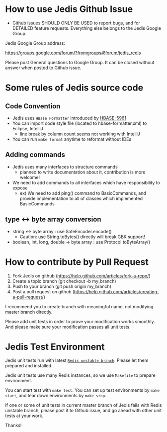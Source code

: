 # How to use Jedis Github Issue

* Github issues SHOULD ONLY BE USED to report bugs, and for DETAILED feature requests. Everything else belongs to the Jedis Google Group.

Jedis Google Group address:
  
https://groups.google.com/forum/?fromgroups#!forum/jedis_redis

Please post General questions to Google Group. It can be closed without answer when posted to Github issue.

# Some rules of Jedis source code

## Code Convention

* Jedis uses ```HBase Formatter``` introduced by [HBASE-5961](https://issues.apache.org/jira/browse/HBASE-5961)
* You can import code style file (located to hbase-formatter.xml) to Eclipse, IntelliJ
  * line break by column count seems not working with IntelliJ
* You can run ```make format``` anytime to reformat without IDEs

## Adding commands

* Jedis uses many interfaces to structure commands
  * planned to write documentation about it, contribution is more welcome!
* We need to add commands to all interfaces which have responsibility to expose
  * ex) We need to add ping() command to BasicCommands, and provide implementation to all of classes which implemented BasicCommands

## type <-> byte array conversion

* string <-> byte array : use SafeEncoder.encode()
  * Caution: use String.toBytes() directly will break GBK support!
* boolean, int, long, double -> byte array : use Protocol.toByteArray()

# How to contribute by Pull Request

1. Fork Jedis on github (https://help.github.com/articles/fork-a-repo/)
2. Create a topic branch (git checkout -b my_branch)
3. Push to your branch (git push origin my_branch)
4. Post a pull request on github (https://help.github.com/articles/creating-a-pull-request/)

I recommend you to create branch with meaningful name, not modifying master branch directly.

Please add unit tests in order to prove your modification works smoothly. And please make sure your modification passes all unit tests.

# Jedis Test Environment

Jedis unit tests run with latest [```Redis unstable branch```](https://github.com/antirez/redis).
Please let them prepared and installed.

Jedis unit tests use many Redis instances, so we use ```Makefile``` to prepare environment. 

You can start test with ```make test```.
You can set up test environments by ```make start```, and tear down environments by ```make stop```.

If one or some of unit tests in current master branch of Jedis fails with Redis unstable branch, please post it to Github issue, and go ahead with other unit tests at your work.

Thanks!
